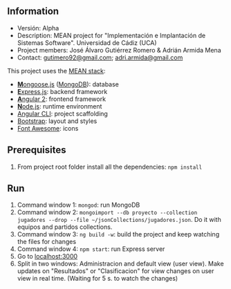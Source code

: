 ## Information
* Versión: Alpha
* Description: MEAN project for "Implementación e Implantación de Sistemas Software". Universidad de Cádiz (UCA)
* Project members: José Álvaro Gutiérrez Romero & Adrián Armida Mena
* Contact: gutimero92@gmail.com; adri.armida@gmail.com

This project uses the [MEAN stack](https://en.wikipedia.org/wiki/MEAN_(software_bundle)):
* [**M**ongoose.js](http://www.mongoosejs.com) ([MongoDB](https://www.mongodb.com)): database
* [**E**xpress.js](http://expressjs.com): backend framework
* [**A**ngular 2](https://angular.io): frontend framework
* [**N**ode.js](https://nodejs.org): runtime environment
* [Angular CLI](https://cli.angular.io): project scaffolding
* [Bootstrap](http://www.getbootstrap.com): layout and styles
* [Font Awesome](http://fontawesome.io): icons

## Prerequisites
1. From project root folder install all the dependencies: `npm install`

## Run
1. Command window 1: `mongod`: run MongoDB
2. Command window 2: `mongoimport --db proyecto --collection jugadores --drop --file ~/jsonCollections/jugadores.json`. Do it with equipos and partidos collections.
3. Command window 3: `ng build -w`: build the project and keep watching the files for changes
4. Command window 4: `npm start`: run Express server
5. Go to [localhost:3000](http://localhost:3000)
5. Split in two windows: Administracion and default view (user view). Make updates on "Resultados" or "Clasificacion" for view changes on user view  in real time. (Waiting for 5 s. to watch the changes)

